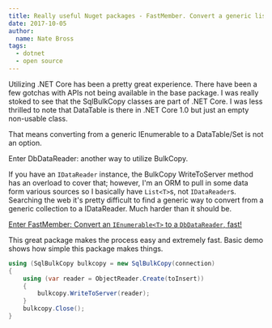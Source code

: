```yaml
---
title: Really useful Nuget packages - FastMember. Convert a generic list to a DbDataReader on the quick. 
date: 2017-10-05
author: 
  name: Nate Bross
tags: 
  - dotnet
  - open source
---
```

Utilizing .NET Core has been a pretty great experience. There have been a few gotchas with APIs not being available in the base package. I was really stoked to see that the SqlBulkCopy classes are part of .NET Core. I was less thrilled to note that DataTable is there in .NET Core 1.0 but just an empty non-usable class. 

That means converting from a generic IEnumerable<T> to a DataTable/Set is not an option.

Enter DbDataReader: another way to utilize BulkCopy.

If you have an `IDataReader` instance, the BulkCopy WriteToServer method has an overload to cover that; however, I'm an ORM to pull in some data form various sources so I basically have `List<T>`s, not `IDataReader`s. Searching the web it's pretty difficult to find a generic way to convert from a generic collection to a IDataReader. Much harder than it should be.

[Enter FastMember: Convert an `IEnumerable<T>` to a `DbDataReader`, fast!](https://github.com/mgravell/fast-member/)

This great package makes the process easy and extremely fast. Basic demo shows how simple this package makes things. 

```csharp
using (SqlBulkCopy bulkcopy = new SqlBulkCopy(connection)
{
    using (var reader = ObjectReader.Create(toInsert))
    {
        bulkcopy.WriteToServer(reader);
    }
    bulkcopy.Close();
}
```